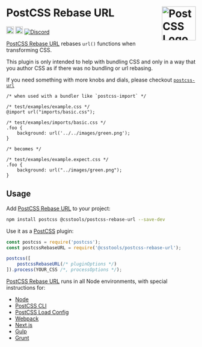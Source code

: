 # PostCSS Rebase URL [<img src="https://postcss.github.io/postcss/logo.svg" alt="PostCSS Logo" width="90" height="90" align="right">][PostCSS]

[<img alt="npm version" src="https://img.shields.io/npm/v/@csstools/postcss-rebase-url.svg" height="20">][npm-url] [<img alt="Build Status" src="https://github.com/csstools/postcss-plugins/workflows/test/badge.svg" height="20">][cli-url] [<img alt="Discord" src="https://shields.io/badge/Discord-5865F2?logo=discord&logoColor=white">][discord]

[PostCSS Rebase URL] rebases `url()` functions when transforming CSS.

This plugin is only intended to help with bundling CSS and only in a way that you author CSS as if there was no bundling or url rebasing.

If you need something with more knobs and dials, please checkout [`postcss-url`](https://www.npmjs.com/package/postcss-url)

```pcss
/* when used with a bundler like `postcss-import` */

/* test/examples/example.css */
@import url("imports/basic.css");

/* test/examples/imports/basic.css */
.foo {
	background: url('../../images/green.png');
}

/* becomes */

/* test/examples/example.expect.css */
.foo {
	background: url("../images/green.png");
}
```

## Usage

Add [PostCSS Rebase URL] to your project:

```bash
npm install postcss @csstools/postcss-rebase-url --save-dev
```

Use it as a [PostCSS] plugin:

```js
const postcss = require('postcss');
const postcssRebaseURL = require('@csstools/postcss-rebase-url');

postcss([
	postcssRebaseURL(/* pluginOptions */)
]).process(YOUR_CSS /*, processOptions */);
```

[PostCSS Rebase URL] runs in all Node environments, with special
instructions for:

- [Node](INSTALL.md#node)
- [PostCSS CLI](INSTALL.md#postcss-cli)
- [PostCSS Load Config](INSTALL.md#postcss-load-config)
- [Webpack](INSTALL.md#webpack)
- [Next.js](INSTALL.md#nextjs)
- [Gulp](INSTALL.md#gulp)
- [Grunt](INSTALL.md#grunt)

[cli-url]: https://github.com/csstools/postcss-plugins/actions/workflows/test.yml?query=workflow/test

[discord]: https://discord.gg/bUadyRwkJS
[npm-url]: https://www.npmjs.com/package/@csstools/postcss-rebase-url

[PostCSS]: https://github.com/postcss/postcss
[PostCSS Rebase URL]: https://github.com/csstools/postcss-plugins/tree/main/plugins/postcss-rebase-url
